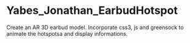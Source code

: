 # Yabes_Jonathan_EarbudHotspot
 Create an AR 3D earbud model. Incorporate css3, js and greensock to animate the hotspotsa and display informations.
